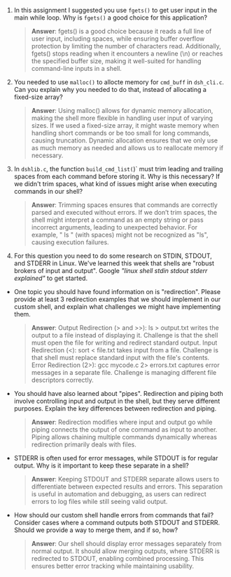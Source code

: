 1. In this assignment I suggested you use `fgets()` to get user input in the main while loop. Why is `fgets()` a good choice for this application?

    > **Answer**: fgets() is a good choice because it reads a full line of user input, including spaces, while ensuring buffer overflow protection by limiting the number of characters read. Additionally, fgets() stops reading when it encounters a newline (\n) or reaches the specified buffer size, making it well-suited for handling command-line inputs in a shell.

2. You needed to use `malloc()` to allocte memory for `cmd_buff` in `dsh_cli.c`. Can you explain why you needed to do that, instead of allocating a fixed-size array?

    > **Answer**:  Using malloc() allows for dynamic memory allocation, making the shell more flexible in handling user input of varying sizes. If we used a fixed-size array, it might waste memory when handling short commands or be too small for long commands, causing truncation. Dynamic allocation ensures that we only use as much memory as needed and allows us to reallocate memory if necessary.


3. In `dshlib.c`, the function `build_cmd_list(`)` must trim leading and trailing spaces from each command before storing it. Why is this necessary? If we didn't trim spaces, what kind of issues might arise when executing commands in our shell?

    > **Answer**: Trimming spaces ensures that commands are correctly parsed and executed without errors. If we don’t trim spaces, the shell might interpret a command as an empty string or pass incorrect arguments, leading to unexpected behavior. For example, " ls " (with spaces) might not be recognized as "ls", causing execution failures.

4. For this question you need to do some research on STDIN, STDOUT, and STDERR in Linux. We've learned this week that shells are "robust brokers of input and output". Google _"linux shell stdin stdout stderr explained"_ to get started.

- One topic you should have found information on is "redirection". Please provide at least 3 redirection examples that we should implement in our custom shell, and explain what challenges we might have implementing them.

    > **Answer**: 
Output Redirection (> and >>): ls > output.txt writes the output to a file instead of displaying it. Challenge is that the shell must open the file for writing and redirect standard output.
Input Redirection (<): sort < file.txt takes input from a file. Challenge is that shell must replace standard input with the file's contents.
Error Redirection (2>): gcc mycode.c 2> errors.txt captures error messages in a separate file. Challenge is managing different file descriptors correctly.

- You should have also learned about "pipes". Redirection and piping both involve controlling input and output in the shell, but they serve different purposes. Explain the key differences between redirection and piping.

    > **Answer**:  Redirection modifies where input and output go while piping connects the output of one command as input to another. Piping allows chaining multiple commands dynamically whereas redirection primarily deals with files.

- STDERR is often used for error messages, while STDOUT is for regular output. Why is it important to keep these separate in a shell?

    > **Answer**:  Keeping STDOUT and STDERR separate allows users to differentiate between expected results and errors. This separation is useful in automation and debugging, as users can redirect errors to log files while still seeing valid output.

- How should our custom shell handle errors from commands that fail? Consider cases where a command outputs both STDOUT and STDERR. Should we provide a way to merge them, and if so, how?

    > **Answer**:  Our shell should display error messages separately from normal output. It should allow merging outputs, where STDERR is redirected to STDOUT, enabling combined processing. This ensures better error tracking while maintaining usability.
